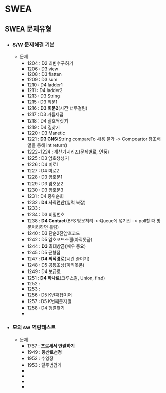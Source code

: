 ﻿# SWEA

## SWEA 문제유형

- ### S/W 문제해결 기본

	- 문제
		- 1204 : D2 최빈수구하기
		- 1206 : D3 view
		- 1208 : D3 flatten
		- 1209 : D3 sum
		- 1210 : D4 ladder1
		- 1211 : D4 ladder2
		- 1213 : D3 String
		- 1215 : D3 회문1
		- 1216 : **D3 회문2**(시간 너무걸림)
		- 1217 : D3 거듭제곱
		- 1218 : D4 괄호짝짓기
		- 1219 : D4 길찾기
		- 1220 : D3 Manetic
		- 1221 : **D3 GNS**(String compareTo 사용 불가 -> Compoartor 참조배열을 통해 int return)
		- 1222~1224 : 계산기시리즈(문제별로, 안품)
		- 1225 : D3 암호생성기
		- 1226 : D4 미로1
		- 1227 : D4 미로2
		- 1228 : D3 암호문1
		- 1229 : D3 암호문2 
		- 1230 : D3 암호문3
		- 1231 : D4 중위순회
		- 1232 : **D4 사칙연산**(입력 복잡)
		- 1233 : 
		- 1234 : D3 비밀번호
		- 1238 : **D4 Contact**(BFS 방문처리-> Queue에 넣기전 -> poll할 때 방문처리하면 틀림)
		- 1240 : D3 단순2진암호코드
		- 1242 : D5 암호코드스캔(아직못품)
		- 1244 : **D3 최대상금**(매우 중요)
		- 1245 : D5 균형점
		- 1247 : **D4 최적경로**(시간 줄이기)
		- 1248 : D5 공통조상(아직못품)
		- 1249 : D4 보급로
		- 1251 : **D4 하나로**(크루스칼, Union, find)
		- 1252 : 
		- 1253 : 
		- 1256 : D5 K번째접미어
		- 1257 : D5 K번째문자열
		- 1258 : D4 행렬찾기
		- 


- ### 모의 sw 역량테스트

	- 문제
		- 1767 : **프로세서 연결하기**		
		- 1949 : **등산로선정**
		- 1952 : 수영장
		- 1953 : 탈주범검거
		-
		-
		-
		-














